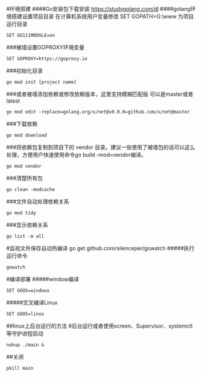 #环境搭建
####Go安装包下载安装
https://studygolang.com/dl
####golang环境搭建设置项目目录
在计算机系统用户变量修改 SET GOPATH=G:\www 为项目运行目录

```
SET GO111MODULE=on
```
###被墙设置GOPROXY环境变量
```
SET GOPROXY=https://goproxy.io
```
###初始化目录
```
go mod init [project name]
```
###或者被墙添加依赖或修改依赖版本，这里支持模糊匹配版 可以是master或者latest
```
go mod edit -replace=golang.org/x/net@v0.0.0=github.com/x/net@master
```
###下载依赖
```
go mod download
```
###将依赖包复制到项目下的 vendor 目录。建议一些使用了被墙包的话可以这么处理，方便用户快速使用命令go build -mod=vendor编译。
```
go mod vendor
```

###清楚所有包
```
go clean -modcache
```

###文件自动处理依赖关系
```
go mod tidy
```
###显示依赖关系
```
go list -m all
```

#监视文件保存自动热编译
go get github.com/silenceper/gowatch
#####执行运行命令
```
gowatch
```


#编译部署
#####window编译
```
SET GOOS=windows
```

#####交叉编译Linux
```
SET GOOS=linux
```

##linux上后台运行的方法
#后台运行或者使用screen、Supervisor、systemctl等守护进程启动
```
nohup ./main &
```
##关闭
```
pkill main
```
